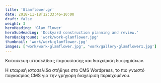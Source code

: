 ```yaml
---
title: 'Glamflower.gr'
date: 2018-11-18T12:33:46+10:00
draft: false
weight: 3
heroHeading: 'Glam Flower'
heroSubHeading: 'Dockyard construction planning and review.'
heroBackground: 'work/work-glamflower.jpg'
thumbnail: 'work/work-glamflower.jpg'
images: ['work/work-glamflower.jpg', 'work/gallery-glamflower1.jpg']
---
```


Κατασκευή ιστοσελίδας παρουσίασης και διαχείριση διαφημίσεων.

Η εταιρική ιστοσελίδα στήθηκε στο CMS Wordpress, το πιο γνωστό παγκοσμίος CMS για την γρήγορη διαχείριση περιεχομένου.